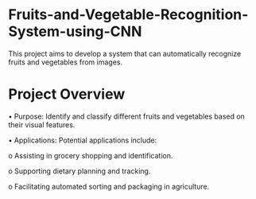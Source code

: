 # Fruits-and-Vegetable-Recognition-System-using-CNN

This project aims to develop a system that can automatically recognize fruits and vegetables from images.

# Project Overview

•	Purpose: Identify and classify different fruits and vegetables based on their visual features.

•	Applications: Potential applications include:

  o	Assisting in grocery shopping and identification.
  
  o	Supporting dietary planning and tracking.
  
  o	Facilitating automated sorting and packaging in agriculture.
